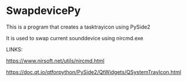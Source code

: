 # SwapdevicePy

This is a program that creates a tasktrayicon using PySide2

It is used to swap current sounddevice using nircmd.exe

LINKS:

https://www.nirsoft.net/utils/nircmd.html

https://doc.qt.io/qtforpython/PySide2/QtWidgets/QSystemTrayIcon.html
